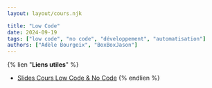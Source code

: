 ```yaml
---
layout: layout/cours.njk

title: "Low Code"
date: 2024-09-19
tags: ["low code", "no code", "développement", "automatisation"]
authors: ["Adèle Bourgeix", "BoxBoxJason"]
---
```


{% lien "**Liens utiles**" %}
- [Slides Cours Low Code & No Code](/do-it/documents/info/No-code-low-code.pdf)
{% endlien %}
